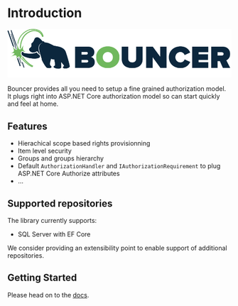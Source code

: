 # Introduction

![](articles/images/Bouncer.png)

Bouncer provides all you need to setup a fine grained authorization model. It plugs right into ASP.NET Core authorization model so can start quickly and feel at home.

## Features

* Hierachical scope based rights provisionning
* Item level security
* Groups and groups hierarchy
* Default `AuthorizationHandler` and `IAuthorizationRequirement` to plug ASP.NET Core Authorize attributes
* ...

## Supported repositories

The library currently supports:
* SQL Server with EF Core

We consider providing an extensibility point to enable support of additional repositories.

## Getting Started

Please head on to the  [docs](articles/getting-started.md).
